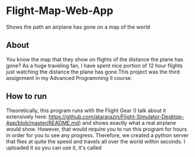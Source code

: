 # Flight-Map-Web-App
Shows the path an airplane has gone on a map of the world

## About
You know the map that they show on flights of the distance the plane has gone? As a huge traveling fan, I have spent nice portion of 12 hour
flights just watching the distance the plane has gone.This project was the third assignment in my Advanced Programming II course. 

## How to run
Theoretically, this program runs with the Flight Gear (I talk about it extensively here:
https://github.com/atararazin/Flight-Simulator-Desktop-App/blob/master/README.md)
and shows exactly what a real airplane would show. However, that would require you to run this program for hours in order for you to see 
any progress. Therefore, we created a python server that flies at quite the speed and travels all over the world within seconds. I uploaded
it so you can use it, it's called
